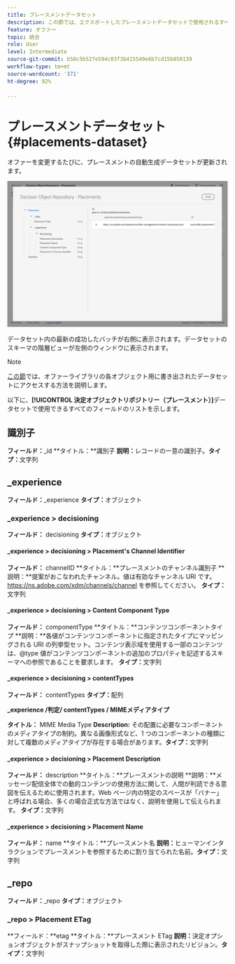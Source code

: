 ```yaml
---
title: プレースメントデータセット
description: この節では、エクスポートしたプレースメントデータセットで使用されるすべてのフィールドを示します。
feature: オファー
topic: 統合
role: User
level: Intermediate
source-git-commit: b58c5b527e594c03f3b415549e6b7cd15b050139
workflow-type: tm+mt
source-wordcount: '371'
ht-degree: 92%

---
```


# プレースメントデータセット{#placements-dataset}

オファーを変更するたびに、プレースメントの自動生成データセットが更新されます。

![](../../assets/dataset-placements.png)

データセット内の最新の成功したバッチが右側に表示されます。データセットのスキーマの階層ビューが左側のウィンドウに表示されます。

>[!NOTE]
>
>[この節](../export-catalog/access-dataset.md)では、オファーライブラリの各オブジェクト用に書き出されたデータセットにアクセスする方法を説明します。

以下に、**[!UICONTROL 決定オブジェクトリポジトリー（プレースメント）]**&#x200B;データセットで使用できるすべてのフィールドのリストを示します。

<!--A placement describes a location or place in a personalized message. It is used to set technical constraints for content that the personalization decision supplies. The placement also represents a request to produce certain types of metrics when an experience event is produced where this placement is involved. For instance, the placement facilitates a personalized clickable image inside an email shown to an end-user. The placement may for instance request from the assembled experience that the click on its image gets reported in an experience event with a metric https://ns.adobe.com/xdm/data/metrics/web/linkclicks and a reference to this placement.-->

## 識別子

**フィールド：**_id
**タイトル：**識別子
**説明：**&#x200B;レコードの一意の識別子。**タイプ：**&#x200B;文字列

## _experience

**フィールド：**_experience
**タイプ：**&#x200B;オブジェクト

### _experience > decisioning

**フィールド：** decisioning
**タイプ：**&#x200B;オブジェクト

#### _experience > decisioning > Placement&#39;s Channel Identifier

**フィールド：** channelID
**タイトル：**プレースメントのチャンネル識別子
**説明：**提案がおこなわれたチャンネル。値は有効なチャンネル URI です。 https://ns.adobe.com/xdm/channels/channel を参照してください。
**タイプ：**&#x200B;文字列

#### _experience > decisioning > Content Component Type

**フィールド：** componentType
**タイトル：**コンテンツコンポーネントタイプ
**説明：**各値がコンテンツコンポーネントに指定されたタイプにマッピングされる URI の列挙型セット。コンテンツ表示域を使用する一部のコンテンツは、@type 値がコンテンツコンポーネントの追加のプロパティを記述するスキーマへの参照であることを要求します。
**タイプ：**&#x200B;文字列

#### _experience > decisioning > contentTypes

**フィールド：** contentTypes
**タイプ：**&#x200B;配列

**_experience /判定/ contentTypes / MIMEメディアタイプ**

**タイトル：** MIME Media Type 
**Description:** その配置に必要なコンポーネントのメディアタイプの制約。異なる画像形式など、1 つのコンポーネントの種類に対して複数のメディアタイプが存在する場合があります。**タイプ：**&#x200B;文字列

#### _experience > decisioning > Placement Description

**フィールド：** description
**タイトル：**プレースメントの説明
**説明：**メッセージ配信全体での動的コンテンツの使用方法に関して、人間が判読できる意図を伝えるために使用されます。Web ページ内の特定のスペースが「バナー」と呼ばれる場合、多くの場合正式な方法ではなく、説明を使用して伝えられます。
**タイプ：**&#x200B;文字列

#### _experience > decisioning > Placement Name

**フィールド：** name
**タイトル：**プレースメント名
**説明：**&#x200B;ヒューマンインタラクションでプレースメントを参照するために割り当てられた名前。**タイプ：**&#x200B;文字列

## _repo

**フィールド：**_repo
**タイプ：**&#x200B;オブジェクト

### _repo > Placement ETag

**フィールド：**etag
**タイトル：**プレースメント ETag
**説明：**&#x200B;決定オプションオブジェクトがスナップショットを取得した際に表示されたリビジョン。**タイプ：**&#x200B;文字列
